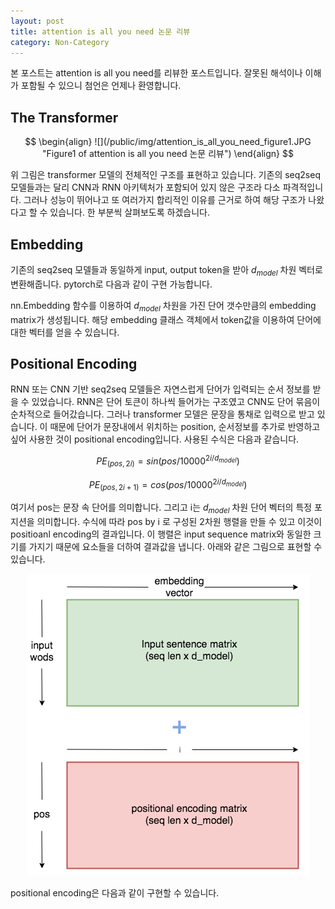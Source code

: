 ```yaml
---
layout: post
title: attention is all you need 논문 리뷰
category: Non-Category
---
```


본 포스트는 attention is all you need를 리뷰한 포스트입니다.
잘못된 해석이나 이해가 포함될 수 있으니 첨언은 언제나 환영합니다.

## The Transformer

$$
\begin{align}
![](/public/img/attention_is_all_you_need_figure1.JPG "Figure1 of attention is all you need 논문 리뷰")
\end{align}
$$

위 그림은 transformer 모델의 전체적인 구조를 표현하고 있습니다.
기존의 seq2seq 모델들과는 달리 CNN과 RNN 아키텍처가 포함되어 있지 않은 구조라 다소 파격적입니다.
그러나 성능이 뛰어나고 또 여러가지 합리적인 이유를 근거로 하여 해당 구조가 나왔다고 할 수 있습니다.
한 부분씩 살펴보도록 하겠습니다.

## Embedding

기존의 seq2seq 모델들과 동일하게 input, output token을 받아 $d_{model}$ 차원 벡터로 변환해줍니다.
pytorch로 다음과 같이 구현 가능합니다.

<script src="https://gist.github.com/kh-mo/72919f0ecb434a0fe27551f880394f4e.js"></script>

nn.Embedding 함수를 이용하여 $d_{model}$ 차원을 가진 단어 갯수만큼의 embedding matrix가 생성됩니다.
해당 embedding 클래스 객체에서 token값을 이용하여 단어에 대한 벡터를 얻을 수 있습니다.

## Positional Encoding

RNN 또는 CNN 기반 seq2seq 모델들은 자연스럽게 단어가 입력되는 순서 정보를 받을 수 있었습니다.
RNN은 단어 토큰이 하나씩 들어가는 구조였고 CNN도 단어 묶음이 순차적으로 들어갔습니다.
그러나 transformer 모델은 문장을 통채로 입력으로 받고 있습니다.
이 때문에 단어가 문장내에서 위치하는 position, 순서정보를 추가로 반영하고 싶어 사용한 것이 positional encoding입니다.
사용된 수식은 다음과 같습니다.

$$ PE_{(pos, 2i)} = sin(pos/10000^{2i/d_{model}}) $$

$$ PE_{(pos, 2i+1)} = cos(pos/10000^{2i/d_{model}}) $$

여기서 pos는 문장 속 단어를 의미합니다.
그리고 i는 $d_{model}$ 차원 단어 벡터의 특정 포지션을 의미합니다.
수식에 따라 pos by i 로 구성된 2차원 행렬을 만들 수 있고 이것이 positioanl encoding의 결과입니다.
이 행렬은 input sequence matrix와 동일한 크기를 가지기 때문에 요소들을 더하여 결과값을 냅니다.
아래와 같은 그림으로 표현할 수 있습니다. 

<center>

![](/public/img/attention_is_all_you_need_figure2.JPG "Figure2 of attention is all you need 논문 리뷰")

</center>

positional encoding은 다음과 같이 구현할 수 있습니다.

<script src="https://gist.github.com/kh-mo/6a774bba6ae97a507b80810351602584.js"></script>
